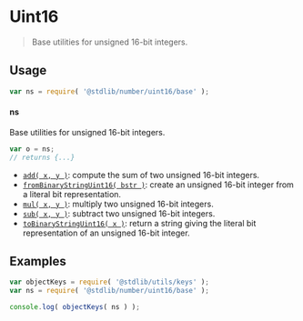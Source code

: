 <!--

@license Apache-2.0

Copyright (c) 2018 The Stdlib Authors.

Licensed under the Apache License, Version 2.0 (the "License");
you may not use this file except in compliance with the License.
You may obtain a copy of the License at

   http://www.apache.org/licenses/LICENSE-2.0

Unless required by applicable law or agreed to in writing, software
distributed under the License is distributed on an "AS IS" BASIS,
WITHOUT WARRANTIES OR CONDITIONS OF ANY KIND, either express or implied.
See the License for the specific language governing permissions and
limitations under the License.

-->

# Uint16

> Base utilities for unsigned 16-bit integers.

<section class="usage">

## Usage

```javascript
var ns = require( '@stdlib/number/uint16/base' );
```

#### ns

Base utilities for unsigned 16-bit integers.

```javascript
var o = ns;
// returns {...}
```

<!-- <toc pattern="*"> -->

<div class="namespace-toc">

-   <span class="signature">[`add( x, y )`][@stdlib/number/uint16/base/add]</span><span class="delimiter">: </span><span class="description">compute the sum of two unsigned 16-bit integers.</span>
-   <span class="signature">[`fromBinaryStringUint16( bstr )`][@stdlib/number/uint16/base/from-binary-string]</span><span class="delimiter">: </span><span class="description">create an unsigned 16-bit integer from a literal bit representation.</span>
-   <span class="signature">[`mul( x, y )`][@stdlib/number/uint16/base/mul]</span><span class="delimiter">: </span><span class="description">multiply two unsigned 16-bit integers.</span>
-   <span class="signature">[`sub( x, y )`][@stdlib/number/uint16/base/sub]</span><span class="delimiter">: </span><span class="description">subtract two unsigned 16-bit integers.</span>
-   <span class="signature">[`toBinaryStringUint16( x )`][@stdlib/number/uint16/base/to-binary-string]</span><span class="delimiter">: </span><span class="description">return a string giving the literal bit representation of an unsigned 16-bit integer.</span>

</div>

<!-- </toc> -->

</section>

<!-- /.usage -->

<section class="examples">

## Examples

<!-- TODO: better examples -->

<!-- eslint no-undef: "error" -->

```javascript
var objectKeys = require( '@stdlib/utils/keys' );
var ns = require( '@stdlib/number/uint16/base' );

console.log( objectKeys( ns ) );
```

</section>

<!-- /.examples -->

<!-- Section for related `stdlib` packages. Do not manually edit this section, as it is automatically populated. -->

<section class="related">

</section>

<!-- /.related -->

<!-- Section for all links. Make sure to keep an empty line after the `section` element and another before the `/section` close. -->

<section class="links">

<!-- <toc-links> -->

[@stdlib/number/uint16/base/add]: https://github.com/stdlib-js/stdlib/tree/develop/lib/node_modules/%40stdlib/number/uint16/base/add

[@stdlib/number/uint16/base/from-binary-string]: https://github.com/stdlib-js/stdlib/tree/develop/lib/node_modules/%40stdlib/number/uint16/base/from-binary-string

[@stdlib/number/uint16/base/mul]: https://github.com/stdlib-js/stdlib/tree/develop/lib/node_modules/%40stdlib/number/uint16/base/mul

[@stdlib/number/uint16/base/sub]: https://github.com/stdlib-js/stdlib/tree/develop/lib/node_modules/%40stdlib/number/uint16/base/sub

[@stdlib/number/uint16/base/to-binary-string]: https://github.com/stdlib-js/stdlib/tree/develop/lib/node_modules/%40stdlib/number/uint16/base/to-binary-string

<!-- </toc-links> -->

</section>

<!-- /.links -->
